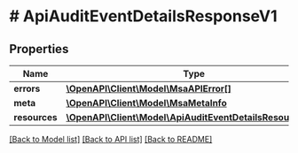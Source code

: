 # # ApiAuditEventDetailsResponseV1

## Properties

Name | Type | Description | Notes
------------ | ------------- | ------------- | -------------
**errors** | [**\OpenAPI\Client\Model\MsaAPIError[]**](MsaAPIError.md) |  |
**meta** | [**\OpenAPI\Client\Model\MsaMetaInfo**](MsaMetaInfo.md) |  |
**resources** | [**\OpenAPI\Client\Model\ApiAuditEventDetailsResourceV1[]**](ApiAuditEventDetailsResourceV1.md) |  |

[[Back to Model list]](../../README.md#models) [[Back to API list]](../../README.md#endpoints) [[Back to README]](../../README.md)
